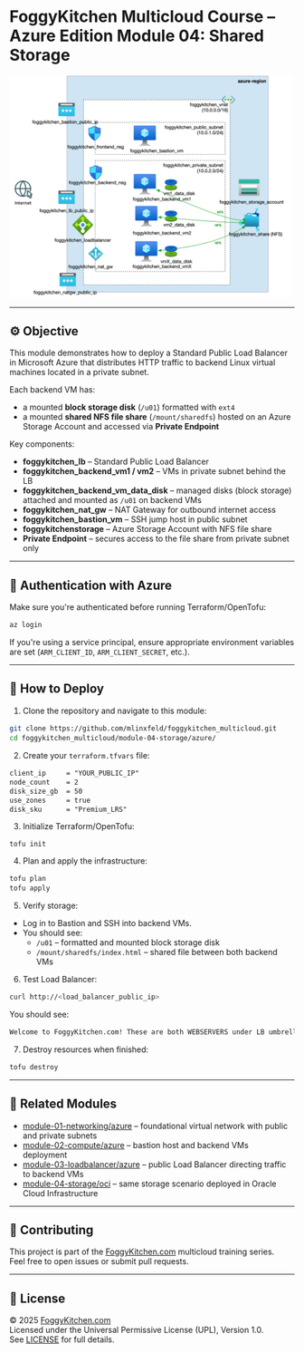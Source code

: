 # FoggyKitchen Multicloud Course – Azure Edition  **Module 04: Shared Storage**

<img src="module-04-storage-azure.jpg" width="500"/>

---

## ⚙️ Objective

This module demonstrates how to deploy a Standard Public Load Balancer in Microsoft Azure that distributes HTTP traffic to backend Linux virtual machines located in a private subnet.

Each backend VM has:
- a mounted **block storage disk** (`/u01`) formatted with `ext4`
- a mounted **shared NFS file share** (`/mount/sharedfs`) hosted on an Azure Storage Account and accessed via **Private Endpoint**

Key components:

- **foggykitchen_lb** – Standard Public Load Balancer
- **foggykitchen_backend_vm1 / vm2** – VMs in private subnet behind the LB
- **foggykitchen_backend_vm_data_disk** – managed disks (block storage) attached and mounted as `/u01` on backend VMs
- **foggykitchen_nat_gw** – NAT Gateway for outbound internet access
- **foggykitchen_bastion_vm** – SSH jump host in public subnet
- **foggykitchenstorage** – Azure Storage Account with NFS file share
- **Private Endpoint** – secures access to the file share from private subnet only

---

## 🔐 Authentication with Azure

Make sure you're authenticated before running Terraform/OpenTofu:

```bash
az login
```

If you're using a service principal, ensure appropriate environment variables are set (`ARM_CLIENT_ID`, `ARM_CLIENT_SECRET`, etc.).

---

## 🚀 How to Deploy

1. Clone the repository and navigate to this module:

```bash
git clone https://github.com/mlinxfeld/foggykitchen_multicloud.git
cd foggykitchen_multicloud/module-04-storage/azure/
```

2. Create your `terraform.tfvars` file:

```hcl
client_ip     = "YOUR_PUBLIC_IP"
node_count    = 2
disk_size_gb  = 50
use_zones     = true
disk_sku      = "Premium_LRS"
```

3. Initialize Terraform/OpenTofu:

```bash
tofu init
```

4. Plan and apply the infrastructure:

```bash
tofu plan
tofu apply
```

5. Verify storage:

- Log in to Bastion and SSH into backend VMs.
- You should see:
  - `/u01` – formatted and mounted block storage disk
  - `/mount/sharedfs/index.html` – shared file between both backend VMs

6. Test Load Balancer:

```bash
curl http://<load_balancer_public_ip>
```

You should see:

```html
Welcome to FoggyKitchen.com! These are both WEBSERVERS under LB umbrella with shared index.html ...
```

7. Destroy resources when finished:

```bash
tofu destroy
```

---

## 🔁 Related Modules

- [module-01-networking/azure](../../module-01-networking/azure/) – foundational virtual network with public and private subnets
- [module-02-compute/azure](../../module-02-compute/azure/) – bastion host and backend VMs deployment
- [module-03-loadbalancer/azure](../module-03-loadbalancer/azure/) – public Load Balancer directing traffic to backend VMs
- [module-04-storage/oci](../oci/) – same storage scenario deployed in Oracle Cloud Infrastructure

---

## 📣 Contributing

This project is part of the [FoggyKitchen.com](https://foggykitchen.com/) multicloud training series.  
Feel free to open issues or submit pull requests.

---

## 🪪 License

© 2025 [FoggyKitchen.com](https://foggykitchen.com/)  
Licensed under the Universal Permissive License (UPL), Version 1.0.  
See [LICENSE](../../LICENSE) for full details.

